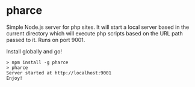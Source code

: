 pharce
======

Simple Node.js server for php sites. It will start a local server based in the current directory which will execute php scripts based on the URL path passed to it. Runs on port 9001.

Install globally and go!

```
> npm install -g pharce
> pharce
Server started at http://localhost:9001
Enjoy!

```